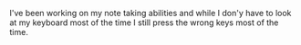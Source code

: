 I've been working on my note taking abilities and while I don'y have to
look at my keyboard most of the time I still press the wrong keys most
of the time. 


